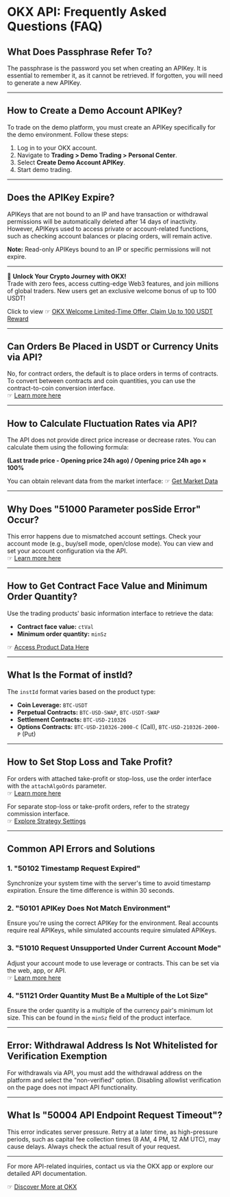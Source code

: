 # OKX API: Frequently Asked Questions (FAQ)

## What Does Passphrase Refer To?

The passphrase is the password you set when creating an APIKey. It is essential to remember it, as it cannot be retrieved. If forgotten, you will need to generate a new APIKey.

---

## How to Create a Demo Account APIKey?

To trade on the demo platform, you must create an APIKey specifically for the demo environment. Follow these steps:

1. Log in to your OKX account.
2. Navigate to **Trading > Demo Trading > Personal Center**.
3. Select **Create Demo Account APIKey**.
4. Start demo trading.

---

## Does the APIKey Expire?

APIKeys that are not bound to an IP and have transaction or withdrawal permissions will be automatically deleted after 14 days of inactivity. However, APIKeys used to access private or account-related functions, such as checking account balances or placing orders, will remain active.

**Note:** Read-only APIKeys bound to an IP or specific permissions will not expire.

---

🚀 **Unlock Your Crypto Journey with OKX!**  
Trade with zero fees, access cutting-edge Web3 features, and join millions of global traders. New users get an exclusive welcome bonus of up to 100 USDT!  

Click to view ☞ [OKX Welcome Limited-Time Offer, Claim Up to 100 USDT Reward](https://bit.ly/OKXe)

---

## Can Orders Be Placed in USDT or Currency Units via API?

No, for contract orders, the default is to place orders in terms of contracts. To convert between contracts and coin quantities, you can use the contract-to-coin conversion interface.  
☞ [Learn more here](https://bit.ly/OKXe)

---

## How to Calculate Fluctuation Rates via API?

The API does not provide direct price increase or decrease rates. You can calculate them using the following formula:

**(Last trade price - Opening price 24h ago) / Opening price 24h ago × 100%**

You can obtain relevant data from the market interface:
☞ [Get Market Data](https://bit.ly/OKXe)

---

## Why Does "51000 Parameter posSide Error" Occur?

This error happens due to mismatched account settings. Check your account mode (e.g., buy/sell mode, open/close mode). You can view and set your account configuration via the API.  
☞ [Learn more here](https://bit.ly/OKXe)

---

## How to Get Contract Face Value and Minimum Order Quantity?

Use the trading products' basic information interface to retrieve the data:

- **Contract face value:** `ctVal`  
- **Minimum order quantity:** `minSz`

☞ [Access Product Data Here](https://bit.ly/OKXe)

---

## What Is the Format of instId?

The `instId` format varies based on the product type:

- **Coin Leverage:** `BTC-USDT`
- **Perpetual Contracts:** `BTC-USD-SWAP`, `BTC-USDT-SWAP`
- **Settlement Contracts:** `BTC-USD-210326`
- **Options Contracts:** `BTC-USD-210326-2000-C` (Call), `BTC-USD-210326-2000-P` (Put)

---

## How to Set Stop Loss and Take Profit?

For orders with attached take-profit or stop-loss, use the order interface with the `attachAlgoOrds` parameter.  
☞ [Learn more here](https://bit.ly/OKXe)

For separate stop-loss or take-profit orders, refer to the strategy commission interface.  
☞ [Explore Strategy Settings](https://bit.ly/OKXe)

---

## Common API Errors and Solutions

### 1. **"50102 Timestamp Request Expired"**  
Synchronize your system time with the server's time to avoid timestamp expiration. Ensure the time difference is within 30 seconds.  

### 2. **"50101 APIKey Does Not Match Environment"**  
Ensure you're using the correct APIKey for the environment. Real accounts require real APIKeys, while simulated accounts require simulated APIKeys.

### 3. **"51010 Request Unsupported Under Current Account Mode"**  
Adjust your account mode to use leverage or contracts. This can be set via the web, app, or API.  
☞ [Learn more here](https://bit.ly/OKXe)

### 4. **"51121 Order Quantity Must Be a Multiple of the Lot Size"**  
Ensure the order quantity is a multiple of the currency pair's minimum lot size. This can be found in the `minSz` field of the product interface.

---

## Error: Withdrawal Address Is Not Whitelisted for Verification Exemption

For withdrawals via API, you must add the withdrawal address on the platform and select the "non-verified" option. Disabling allowlist verification on the page does not impact API functionality.

---

## What Is "50004 API Endpoint Request Timeout"?

This error indicates server pressure. Retry at a later time, as high-pressure periods, such as capital fee collection times (8 AM, 4 PM, 12 AM UTC), may cause delays. Always check the actual result of your request.

---

For more API-related inquiries, contact us via the OKX app or explore our detailed API documentation.  

☞ [Discover More at OKX](https://bit.ly/OKXe)

